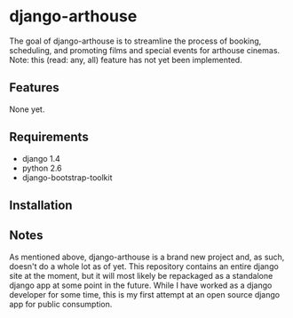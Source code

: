 django-arthouse
===============
The goal of django-arthouse is to streamline the process of booking, scheduling, and promoting films and special events for arthouse cinemas. Note: this (read: any, all) feature has not yet been implemented.

Features
--------
None yet.

Requirements
------------
 * django 1.4
 * python 2.6
 * django-bootstrap-toolkit

Installation
------------

Notes
-----
As mentioned above, django-arthouse is a brand new project and, as such, doesn't do a whole lot as of yet. This repository contains an entire django site at the moment, but it will most likely be repackaged as a standalone django app at some point in the future. While I have worked as a django developer for some time, this is my first attempt at an open source django app for public consumption.